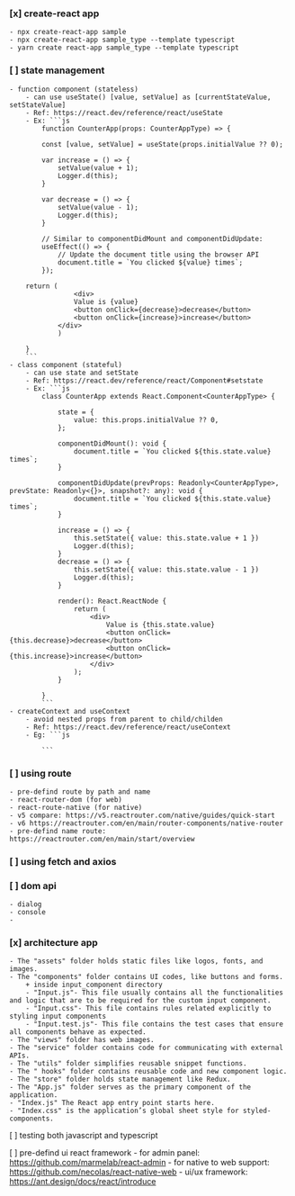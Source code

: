 ### [x] create-react app
	- npx create-react-app sample
	- npx create-react-app sample_type --template typescript
	- yarn create react-app sample_type --template typescript
### [ ] state management
	- function component (stateless) 
    	- can use useState() [value, setValue] as [currentStateValue, setStateValue]
    	- Ref: https://react.dev/reference/react/useState
    	- Ex: ```js
			function CounterApp(props: CounterAppType) => {

			const [value, setValue] = useState(props.initialValue ?? 0);

			var increase = () => {
				setValue(value + 1);
				Logger.d(this);
			}

			var decrease = () => {
				setValue(value - 1);
				Logger.d(this);
			}

			// Similar to componentDidMount and componentDidUpdate:
			useEffect(() => {
				// Update the document title using the browser API
				document.title = `You clicked ${value} times`;
			});

		return (
					<div>
					Value is {value}
					<button onClick={decrease}>decrease</button>
					<button onClick={increase}>increase</button>
				</div>
				)

		}
		```
	- class component (stateful)
    	- can use state and setState
    	- Ref: https://react.dev/reference/react/Component#setstate
      	- Ex: ```js
			class CounterApp extends React.Component<CounterAppType> {

				state = {
					value: this.props.initialValue ?? 0,
				};

				componentDidMount(): void {
					document.title = `You clicked ${this.state.value} times`;
				}

				componentDidUpdate(prevProps: Readonly<CounterAppType>, prevState: Readonly<{}>, snapshot?: any): void {
					document.title = `You clicked ${this.state.value} times`;
				}

				increase = () => {
					this.setState({ value: this.state.value + 1 })
					Logger.d(this);
				}
				decrease = () => {
					this.setState({ value: this.state.value - 1 })
					Logger.d(this);
				}

				render(): React.ReactNode {
					return (
						<div>
							Value is {this.state.value}
							<button onClick={this.decrease}>decrease</button>
							<button onClick={this.increase}>increase</button>
						</div>
					);
				}

			}
			```
	- createContext and useContext
    	- avoid nested props from parent to child/childen
    	- Ref: https://react.dev/reference/react/useContext
    	- Eg: ```js

    		```
### [ ] using route
	- pre-defind route by path and name
	- react-router-dom (for web)
	- react-route-native (for native)
	- v5 compare: https://v5.reactrouter.com/native/guides/quick-start
	- v6 https://reactrouter.com/en/main/router-components/native-router
	- pre-defind name route: https://reactrouter.com/en/main/start/overview

### [ ] using fetch and axios

### [ ] dom api
	- dialog
	- console
	- 

### [x] architecture app
	- The "assets" folder holds static files like logos, fonts, and images.
	- The "components" folder contains UI codes, like buttons and forms.
    	+ inside input_component directory
      	- "Input.js"- This file usually contains all the functionalities and logic that are to be required for the custom input component.
      	- "Input.css"- This file contains rules related explicitly to styling input components
      	- "Input.test.js"- This file contains the test cases that ensure all components behave as expected.
	- The "views" folder has web images.
	- The "service" folder contains code for communicating with external APIs.
	- The "utils" folder simplifies reusable snippet functions.
	- The " hooks" folder contains reusable code and new component logic.
	- The "store" folder holds state management like Redux.
	- The "App.js" folder serves as the primary component of the application.
	- "Index.js" The React app entry point starts here.
	- "Index.css" is the application’s global sheet style for styled-components.

[ ] testing both javascript and typescript

[ ] pre-defind ui react framework
	- for admin panel: https://github.com/marmelab/react-admin
	- for native to web support: https://github.com/necolas/react-native-web
	- ui/ux framework: https://ant.design/docs/react/introduce